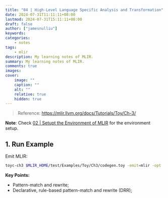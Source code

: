 ```yaml
---
title: "04 | High-Level Language Specific Analysis and Transformation"
date: 2024-07-31T11:11:11+08:00
lastmod: 2024-07-31T15:11:11+08:00
draft: false
author: ["jamesnulliu"]
keywords: 
categories:
    - notes
tags:
    - mlir
description: My learning notes of MLIR.
summary: My learning notes of MLIR.
comments: true
images: 
cover:
    image: ""
    caption: ""
    alt: ""
    relative: true
    hidden: true
---
```


> Reference: https://mlir.llvm.org/docs/Tutorials/Toy/Ch-3/  

**Note**: Check [02 | Setupt the Environment of MLIR](../02-setup-the-environment-of-mlir/) for the environment setup.

## 1. Run Example

Emit MLIR:

```bash
toyc-ch3 $MLIR_HOME/test/Examples/Toy/Ch3/codegen.toy -emit=mlir -opt
```

**Key Points:**
- Pattern-match and rewrite;
- Declarative, rule-based pattern-match and rewrite (DRR);